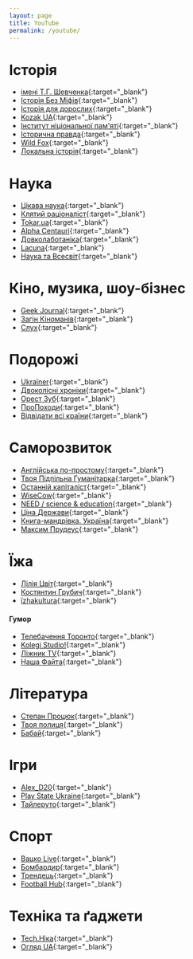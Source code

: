 ```yaml
---
layout: page
title: YouTube
permalink: /youtube/
---
```


# Історія
- [імені Т.Г. Шевченка](https://www.youtube.com/channel/UC1Q2MLy0DEswY-1ZheTcYig){:target="\_blank"}
- [Історія Без Міфів](https://www.youtube.com/c/%D0%86%D1%81%D1%82%D0%BE%D1%80%D1%96%D1%8F%D0%91%D0%B5%D0%B7%D0%9C%D1%96%D1%84%D1%96%D0%B2){:target="\_blank"}
- [Історія для дорослих](https://www.youtube.com/c/%D0%86%D1%81%D1%82%D0%BE%D1%80%D1%96%D1%8F%D0%B4%D0%BB%D1%8F%D0%B4%D0%BE%D1%80%D0%BE%D1%81%D0%BB%D0%B8%D1%85){:target="\_blank"}
- [Kozak UA](https://www.youtube.com/channel/UC9r2U5gtIN5vKixDQz3zcFg){:target="\_blank"}
- [Інститут ніціональної пам'яті](https://www.youtube.com/c/UINPofficial){:target="\_blank"}
- [Історична правда](https://www.youtube.com/channel/UCXc--oAVPSkHprgP6ho7dvQ){:target="\_blank"}
- [Wild Fox](https://www.youtube.com/c/wildfoxfilm){:target="\_blank"}
- [Локальна історія](https://www.youtube.com/c/LOCALHISTORYua){:target="\_blank"}

# Наука
- [Цікава наука](https://www.youtube.com/channel/UCMIVE71tHEUDkuw8tPxtzSQ){:target="\_blank"}
- [Клятий раціоналіст](https://www.youtube.com/channel/UCioz7pLeEpBNrFfwHb2m-pA){:target="\_blank"}
- [Tokar.ua](https://www.youtube.com/channel/UCq6zn2sHMneKDVOHdFprf-w){:target="\_blank"}
- [Alpha Centauri](https://www.youtube.com/c/AlphaCentauriUkraine){:target="\_blank"}
- [Довколаботаніка](https://www.youtube.com/c/%D0%94%D0%BE%D0%B2%D0%BA%D0%BE%D0%BB%D0%B0%D0%B1%D0%BE%D1%82%D0%B0%D0%BD%D1%96%D0%BA%D0%B0){:target="\_blank"}
- [Lacuna](https://www.youtube.com/channel/UCbdht4E6LFjRpTDgXWnV_jg){:target="\_blank"}
- [Наука та Всесвіт](https://www.youtube.com/channel/UC9gDR8zmbMhgEULgXipm3OA){:target="\_blank"}

# Кіно, музика, шоу-бізнес
- [Geek Journal](https://www.youtube.com/c/GeekJournal){:target="\_blank"}
- [Загін Кіноманів](https://www.youtube.com/c/%D0%97%D0%B0%D0%B3%D1%96%D0%BD%D0%9A%D1%96%D0%BD%D0%BE%D0%BC%D0%B0%D0%BD%D1%96%D0%B2){:target="\_blank"}
- [Cлух](https://www.youtube.com/c/slukh-media){:target="\_blank"}

# Подорожі
- [Ukraїner](https://www.youtube.com/c/ukrainernet){:target="\_blank"}
- [Двоколісні хроніки](https://www.youtube.com/c/DvokolisniHroniky){:target="\_blank"}
- [Орест Зуб](https://www.youtube.com/channel/UCAK9Prco9PVR703mkR9TELg){:target="\_blank"}
- [ПроПоходи](https://www.youtube.com/user/propohody){:target="\_blank"}
- [Відвідати всі країни](https://www.youtube.com/c/Gotothegoal/){:target="\_blank"}

# Саморозвиток
- [Англійська по-простому](https://www.youtube.com/c/RalfVirst){:target="\_blank"}
- [Твоя Підпільна Гуманітарка](https://www.youtube.com/c/%D0%A2%D0%B2%D0%BE%D1%8F%D0%9F%D1%96%D0%B4%D0%BF%D1%96%D0%BB%D1%8C%D0%BD%D0%B0%D0%93%D1%83%D0%BC%D0%B0%D0%BD%D1%96%D1%82%D0%B0%D1%80%D0%BA%D0%B0){:target="\_blank"}
- [Останній капіталіст](https://www.youtube.com/c/%D0%9E%D1%81%D1%82%D0%B0%D0%BD%D0%BD%D1%96%D0%B9%D0%9A%D0%B0%D0%BF%D1%96%D1%82%D0%B0%D0%BB%D1%96%D1%81%D1%82){:target="\_blank"}
- [WiseCow](https://www.youtube.com/c/WiseCow){:target="\_blank"}
- [NEED / science & education](https://www.youtube.com/c/NecessaryEducation){:target="\_blank"}
- [Ціна Держави](https://www.youtube.com/c/%D0%A6%D1%96%D0%BD%D0%B0%D0%94%D0%B5%D1%80%D0%B6%D0%B0%D0%B2%D0%B8){:target="\_blank"}
- [Книга-мандрівка. Україна](https://www.youtube.com/c/%D0%9A%D0%BD%D0%B8%D0%B3%D0%B0%D0%BC%D0%B0%D0%BD%D0%B4%D1%80%D1%96%D0%B2%D0%BA%D0%B0%D0%A3%D0%BA%D1%80%D0%B0%D1%97%D0%BD%D0%B0){:target="\_blank"}
- [Максим Прудеус](https://www.youtube.com/c/maksymprudeus){:target="\_blank"}

# Їжа
- [Лілія Цвіт](https://www.youtube.com/channel/UCa0gsGhdgrKA2dz8Axgbasg){:target="\_blank"}
- [Костянтин Грубич](https://www.youtube.com/channel/UCklsCp5pEApz0Jq7mVibR9w){:target="\_blank"}
- [їzhakultura](https://www.youtube.com/channel/UC0H6VrEGe-kl-JRarG1-0sg){:target="\_blank"}

#### Гумор
- [Телебачення Торонто](https://www.youtube.com/channel/UCF_ZiWz2Vcq1o5u5i1TT3Kw){:target="\_blank"}
- [Kolegi Studio!](https://www.youtube.com/channel/UCGwARGVTJmetRpWEk2sIMYg){:target="\_blank"}
- [Ліжник TV](https://www.youtube.com/channel/UC1nXh4FLYVoaAueFmDoYcnw){:target="\_blank"}
- [Наша Файта](https://www.youtube.com/channel/UC8vLFwQLVymJJY0a3q-kvtg){:target="\_blank"}

# Література
- [Степан Процюк](https://www.youtube.com/c/%D0%A1%D1%82%D0%B5%D0%BF%D0%B0%D0%BD%D0%9F%D1%80%D0%BE%D1%86%D1%8E%D0%BA5){:target="\_blank"}
- [Твоя полиця](https://www.youtube.com/channel/UClrBI-amIeDuV0AtuZVTS7g){:target="\_blank"}
- [Бабай](https://www.youtube.com/c/%D0%91%D0%90%D0%91%D0%90%D0%99){:target="\_blank"}

# Ігри
- [Alex_D20](https://www.youtube.com/user/RAmAntik21){:target="\_blank"}
- [Play State Ukraine](https://www.youtube.com/channel/UCG4QkyNnDrMF0oJuo_AniPA){:target="\_blank"}
- [Тайлеруто](https://www.youtube.com/c/%D0%A2%D0%B0%D0%B9%D0%BB%D0%B5%D1%80%D1%83%D1%82%D0%BE){:target="\_blank"}

# Спорт
- [Вацко Live](https://www.youtube.com/channel/UCm1HATU1Q8W12d6_p6p6FdA){:target="\_blank"}
- [Бомбардир](https://www.youtube.com/channel/UCTzmVEDQcuzma3-tGAwQXYA){:target="\_blank"}
- [Трендець](https://www.youtube.com/channel/UCsew9F3jiQssi1_sbAFkjug){:target="\_blank"}
- [Football Hub](https://www.youtube.com/channel/UCTY4zQ2wDTZk91XeKXWUk7Q){:target="\_blank"}

# Техніка та ґаджети
- [Tech.Ніка](https://www.youtube.com/user/NicolePro100){:target="\_blank"}
- [Огляд UA](https://www.youtube.com/channel/UCC1NDWUoOELGpgAaaA5wCxg){:target="\_blank"}
